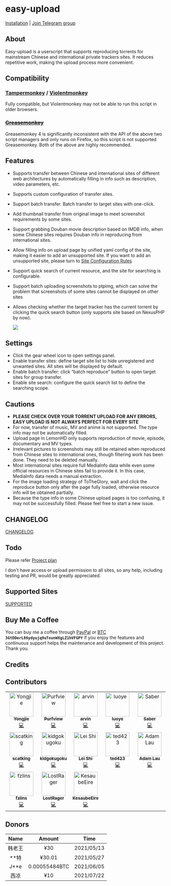 # easy-upload

[Installation](https://github.com/techmovie/easy-upload/raw/master/dist/easy-upload.user.js) | [Join Telegram group](https://t.me/+Ss_nJoAapvRhYTM1)

## About

Easy-upload is a userscript that supports reproducing torrents for mainstream Chinese and international private trackers sites. It reduces repetitive work, making the upload process more convenient.

## Compatibility

### [Tampermonkey](https://tampermonkey.net/) / [Violentmonkey](https://violentmonkey.github.io/)

Fully compatible, but Violentmonkey may not be able to run this script in older browsers.

### ~~[Greasemonkey](https://www.greasespot.net/)~~

Greasemonkey 4 is significantly inconsistent with the API of the above two script managers and only runs on Firefox, so this script is not supported Greasemonkey. Both of the above are highly recommended.

## Features

- Supports transfer between Chinese and international sites of different web architectures by automatically filling in info such as description, video parameters, etc.
- Supports custom configuration of transfer sites.
- Support batch transfer. Batch transfer to target sites with one-click.
- Add thumbnail transfer from original image to meet screenshot requirements by some sites.
- Support grabbing Douban movie description based on IMDB info, when some Chinese sites requires Douban info in reproducing from international sites.
- Allow filling info on upload page by unified yaml config of the site, making it easier to add an unsupported site. If you want to add an unsupported site, please turn to [Site Configuration Rules](https://github.com/techmovie/easy-upload/wiki/How-to-Add-Unsupported-Sites)
- Support quick search of current resource, and the site for searching is configurable.
- Support batch uploading screenshots to ptpimg, which can solve the problem that screenshots of some sites cannot be displayed on other sites
- Allows checking whether the target tracker has the current torrent by clicking the quick search button (only supports site based on NexusPHP by now).

  ![](https://ptpimg.me/4475d0.gif)

## Settings

- Click the gear wheel icon to open settings panel.
- Enable transfer sites: define target site list to hide unregistered and unwanted sites. All sites will be displayed by default.
- Enable batch transfer: click “batch reproduce” button to open target sites for group transfer.
- Enable site search: configure the quick search list to define the searching scope.

## Cautions

- **PLEASE CHECK OVER YOUR TORRENT UPLOAD FOR ANY ERRORS, EASY UPLOAD IS NOT ALWAYS PERFECT FOR EVERY SITE**
- For now, transfer of music, MV and anime is not supported. The type info may not be automatically filled.
- Upload page in LemonHD only supports reproduction of movie, episode, documentary and MV types.
- Irrelevant pictures to screenshots may still be retained when reproduced from Chinese sites to international ones, though filtering work has been done. They need to be deleted manually.
- Most international sites require full MediaInfo data while even some official resources in Chinese sites fail to provide it. In this case, MediaInfo data needs a manual extraction.
- For the image loading strategy of ToTheGlory, wait and click the reproduce button only after the page fully loaded, otherwise resource info will be obtained partially.
- Because the type info in some Chinese upload pages is too confusing, it may not be successfully filled. Please feel free to start a new issue.

## CHANGELOG

[CHANGELOG](CHANGELOG.md)

## Todo

Please refer [Project plan](https://github.com/techmovie/easy-upload/projects)

I don't have access or upload permission to all sites, so any help, including testing and PR, would be greatly appreciated.

## Supported Sites

[SUPPORTED](SUPPORTED.md)

## Buy Me a Coffee

You can buy me a coffee through [PayPal](https://www.paypal.com/paypalme/techmovie) or [BTC](https://ptpimg.me/i63q23.jpg) **`3GtDDerL86ydyujq9uTounWXgLZ1hVFGPY`** if you enjoy the features and continuous support helps the maintenance and development of this project. Thank you.

## Credits

## Contributors

<!-- ALL-CONTRIBUTORS-LIST:START - Do not remove or modify this section -->
<!-- prettier-ignore-start -->
<!-- markdownlint-disable -->
<table>
  <tbody>
    <tr>
      <td align="center" valign="top" width="20%"><a href="https://github.com/btguys"><img src="https://avatars.githubusercontent.com/u/18325797?v=4?s=75" width="75px;" alt="Yongjie"/><br /><sub><b>Yongjie</b></sub></a><br /><a href="https://github.com/techmovie/easy-upload/commits?author=btguys" title="Code">💻</a></td>
      <td align="center" valign="top" width="20%"><a href="https://github.com/Purfview"><img src="https://avatars.githubusercontent.com/u/69023953?v=4?s=75" width="75px;" alt="Purfview"/><br /><sub><b>Purfview</b></sub></a><br /><a href="https://github.com/techmovie/easy-upload/commits?author=Purfview" title="Code">💻</a></td>
      <td align="center" valign="top" width="20%"><a href="http://weibo.com/mcj9"><img src="https://avatars.githubusercontent.com/u/22229456?v=4?s=75" width="75px;" alt="arvin"/><br /><sub><b>arvin</b></sub></a><br /><a href="https://github.com/techmovie/easy-upload/commits?author=ma3252788" title="Code">💻</a></td>
      <td align="center" valign="top" width="20%"><a href="https://luoyefe.com/"><img src="https://avatars.githubusercontent.com/u/11496663?v=4?s=75" width="75px;" alt="luoye"/><br /><sub><b>luoye</b></sub></a><br /><a href="https://github.com/techmovie/easy-upload/commits?author=luoye-fe" title="Code">💻</a></td>
      <td align="center" valign="top" width="20%"><a href="https://github.com/sabersalv"><img src="https://avatars.githubusercontent.com/u/2525544?v=4?s=75" width="75px;" alt="Saber"/><br /><sub><b>Saber</b></sub></a><br /><a href="https://github.com/techmovie/easy-upload/commits?author=sabersalv" title="Code">💻</a></td>
    </tr>
    <tr>
      <td align="center" valign="top" width="20%"><a href="https://github.com/scatking"><img src="https://avatars.githubusercontent.com/u/34273647?v=4?s=75" width="75px;" alt="scatking"/><br /><sub><b>scatking</b></sub></a><br /><a href="https://github.com/techmovie/easy-upload/commits?author=scatking" title="Code">💻</a></td>
      <td align="center" valign="top" width="20%"><a href="https://github.com/kidgokugoku"><img src="https://avatars.githubusercontent.com/u/82298915?v=4?s=75" width="75px;" alt="kidgokugoku"/><br /><sub><b>kidgokugoku</b></sub></a><br /><a href="https://github.com/techmovie/easy-upload/commits?author=kidgokugoku" title="Code">💻</a></td>
      <td align="center" valign="top" width="20%"><a href="https://github.com/LeiShi1313"><img src="https://avatars.githubusercontent.com/u/3712421?v=4?s=75" width="75px;" alt="Lei Shi"/><br /><sub><b>Lei Shi</b></sub></a><br /><a href="https://github.com/techmovie/easy-upload/commits?author=LeiShi1313" title="Code">💻</a></td>
      <td align="center" valign="top" width="20%"><a href="https://ted423.bitcron.com/"><img src="https://avatars.githubusercontent.com/u/7042766?v=4?s=75" width="75px;" alt="ted423"/><br /><sub><b>ted423</b></sub></a><br /><a href="https://github.com/techmovie/easy-upload/commits?author=ted423" title="Code">💻</a></td>
      <td align="center" valign="top" width="20%"><a href="http://about.me/ljy"><img src="https://avatars.githubusercontent.com/u/319494?v=4?s=75" width="75px;" alt="Adam Lau"/><br /><sub><b>Adam Lau</b></sub></a><br /><a href="https://github.com/techmovie/easy-upload/commits?author=we11adam" title="Code">💻</a></td>
    </tr>
    <tr>
      <td align="center" valign="top" width="20%"><a href="https://github.com/fzlins"><img src="https://avatars.githubusercontent.com/u/100051558?v=4?s=75" width="75px;" alt="fzlins"/><br /><sub><b>fzlins</b></sub></a><br /><a href="https://github.com/techmovie/easy-upload/commits?author=fzlins" title="Code">💻</a></td>
      <td align="center" valign="top" width="20%"><a href="https://github.com/LostRager"><img src="https://avatars.githubusercontent.com/u/5929772?v=4?s=75" width="75px;" alt="LostRager"/><br /><sub><b>LostRager</b></sub></a><br /><a href="https://github.com/techmovie/easy-upload/commits?author=LostRager" title="Code">💻</a></td>
      <td align="center" valign="top" width="20%"><a href="https://github.com/KesaubeEire"><img src="https://avatars.githubusercontent.com/u/20382002?v=4?s=75" width="75px;" alt="KesaubeEire"/><br /><sub><b>KesaubeEire</b></sub></a><br /><a href="https://github.com/techmovie/easy-upload/commits?author=KesaubeEire" title="Code">💻</a></td>
    </tr>
  </tbody>
</table>

<!-- markdownlint-restore -->
<!-- prettier-ignore-end -->

<!-- ALL-CONTRIBUTORS-LIST:END -->

## Donors

|  Name  |    Amount     |    Time    |
| :----: | :-----------: | :--------: |
| 韩老王 |      ¥30      | 2021/05/13 |
| \*\*特 |    ¥30.01     | 2021/05/27 |
| J\*\*e | 0.00055484BTC | 2021/06/05 |
|  西凉  |      ¥10      | 2021/07/22 |
